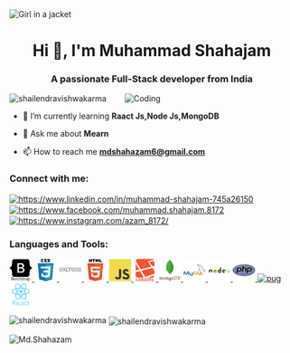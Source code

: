 <img src="https://media.geeksforgeeks.org/wp-content/cdn-uploads/20210222183454/How-to-Become-a-Full-Stack-Web-Developer-in-2021.png" alt="Girl in a jacket" width="1000" height="250">
<h1 align="center">Hi 👋, I'm Muhammad Shahajam</h1>
<h3 align="center">A passionate Full-Stack developer from India</h3>
<img align="right"alt="Coding"width="300"src="https://www.techrepublic.com/wp-content/uploads/2022/08/clone-github-repository.jpeg">
<p align="left"> <img src="https://komarev.com/ghpvc/?username=shailendravishwakarma&label=Profile%20views&color=0e75b6&style=flat" alt="shailendravishwakarma" /> </p>

- 🌱 I’m currently learning **Raact Js,Node Js,MongoDB**

- 💬 Ask me about **Mearn**

- 📫 How to reach me **mdshahazam6@gmail.com**

<h3 align="left">Connect with me:</h3>
<p align="left">
<a href="https://www.linkedin.com/in/muhammad-shahajam-745a26150" target="blank"><img align="center" src="https://raw.githubusercontent.com/rahuldkjain/github-profile-readme-generator/master/src/images/icons/Social/linked-in-alt.svg" alt="https://www.linkedin.com/in/muhammad-shahajam-745a26150" height="30" width="40" /></a>
<a href="https://www.facebook.com/muhammad.shahajam.8172" target="blank"><img align="center" src="https://raw.githubusercontent.com/rahuldkjain/github-profile-readme-generator/master/src/images/icons/Social/facebook.svg" alt="https://www.facebook.com/muhammad.shahajam.8172" height="30" width="40" /></a>
<a href="https://www.instagram.com/azam_8172/" target="blank"><img align="center" src="https://raw.githubusercontent.com/rahuldkjain/github-profile-readme-generator/master/src/images/icons/Social/instagram.svg" alt="https://www.instagram.com/azam_8172/" height="30" width="40" /></a>
</p>

<h3 align="left">Languages and Tools:</h3>
<p align="left"> <a href="https://getbootstrap.com" target="_blank" rel="noreferrer"> <img src="https://raw.githubusercontent.com/devicons/devicon/master/icons/bootstrap/bootstrap-plain-wordmark.svg" alt="bootstrap" width="40" height="40"/> </a> <a href="https://www.w3schools.com/css/" target="_blank" rel="noreferrer"> <img src="https://raw.githubusercontent.com/devicons/devicon/master/icons/css3/css3-original-wordmark.svg" alt="css3" width="40" height="40"/> </a> <a href="https://expressjs.com" target="_blank" rel="noreferrer"> <img src="https://raw.githubusercontent.com/devicons/devicon/master/icons/express/express-original-wordmark.svg" alt="express" width="40" height="40"/> </a> <a href="https://www.w3.org/html/" target="_blank" rel="noreferrer"> <img src="https://raw.githubusercontent.com/devicons/devicon/master/icons/html5/html5-original-wordmark.svg" alt="html5" width="40" height="40"/> </a> <a href="https://developer.mozilla.org/en-US/docs/Web/JavaScript" target="_blank" rel="noreferrer"> <img src="https://raw.githubusercontent.com/devicons/devicon/master/icons/javascript/javascript-original.svg" alt="javascript" width="40" height="40"/> </a> <a href="https://laravel.com/" target="_blank" rel="noreferrer"> <img src="https://raw.githubusercontent.com/devicons/devicon/master/icons/laravel/laravel-plain-wordmark.svg" alt="laravel" width="40" height="40"/> </a> <a href="https://www.mongodb.com/" target="_blank" rel="noreferrer"> <img src="https://raw.githubusercontent.com/devicons/devicon/master/icons/mongodb/mongodb-original-wordmark.svg" alt="mongodb" width="40" height="40"/> </a> <a href="https://www.mysql.com/" target="_blank" rel="noreferrer"> <img src="https://raw.githubusercontent.com/devicons/devicon/master/icons/mysql/mysql-original-wordmark.svg" alt="mysql" width="40" height="40"/> </a> <a href="https://nodejs.org" target="_blank" rel="noreferrer"> <img src="https://raw.githubusercontent.com/devicons/devicon/master/icons/nodejs/nodejs-original-wordmark.svg" alt="nodejs" width="40" height="40"/> </a> <a href="https://www.php.net" target="_blank" rel="noreferrer"> <img src="https://raw.githubusercontent.com/devicons/devicon/master/icons/php/php-original.svg" alt="php" width="40" height="40"/> </a> <a href="https://pugjs.org" target="_blank" rel="noreferrer"> <img src="https://cdn.worldvectorlogo.com/logos/pug.svg" alt="pug" width="40" height="40"/> </a> <a href="https://reactjs.org/" target="_blank" rel="noreferrer"> <img src="https://raw.githubusercontent.com/devicons/devicon/master/icons/react/react-original-wordmark.svg" alt="react" width="40" height="40"/> </a> </p>

<p><img align="left" src="https://github-readme-stats.vercel.app/api/top-langs?username=shailendravishwakarma&show_icons=true&locale=en&layout=compact" alt="shailendravishwakarma" /></p>

<p>&nbsp;<img align="center" src="https://github-readme-stats.vercel.app/api?username=shailendravishwakarma&show_icons=true&locale=en" alt="shailendravishwakarma" /></p>

<p><img align="center" src="https://github-readme-streak-stats.herokuapp.com/?user=shailendravishwakarma&" alt="Md.Shahazam" /></p>
